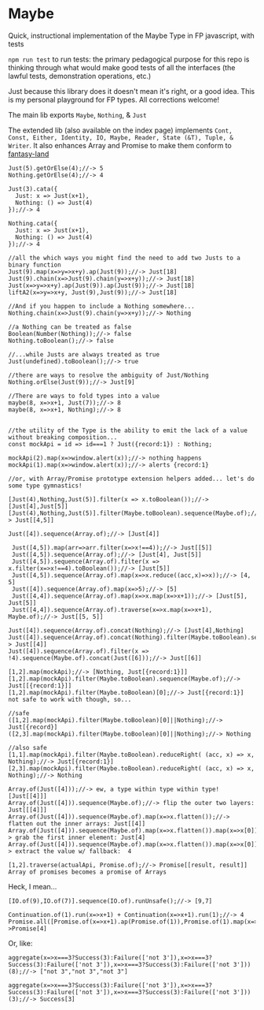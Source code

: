 # Maybe
Quick, instructional implementation of the Maybe Type in FP javascript, with tests

`npm run test` to run tests: the primary pedagogical purpose for this repo is thinking through what would make good tests of all the interfaces (the lawful tests, demonstration operations, etc.)

Just because this library does it doesn't mean it's right, or a good idea.  This is my personal playground for FP types.  All corrections welcome!


The main lib exports `Maybe`, `Nothing`, & `Just`

The extended lib (also available on the index page) implements `Cont, Const, Either, Identity, IO, Maybe, Reader, State (&T), Tuple, & Writer`.  It also enhances Array and Promise to make them conform to [fantasy-land](https://github.com/fantasyland/fantasy-land)

```
Just(5).getOrElse(4);//-> 5
Nothing.getOrElse(4);//-> 4

Just(3).cata({
  Just: x => Just(x+1),
  Nothing: () => Just(4)
});//-> 4

Nothing.cata({
  Just: x => Just(x+1),
  Nothing: () => Just(4)
});//-> 4

//all the which ways you might find the need to add two Justs to a binary function
Just(9).map(x=>y=>x+y).ap(Just(9));//-> Just[18]
Just(9).chain(x=>Just(9).chain(y=>x+y));//-> Just[18]
Just(x=>y=>x+y).ap(Just(9)).ap(Just(9));//-> Just[18]
liftA2(x=>y=>x+y, Just(9),Just(9));//-> Just[18]

//And if you happen to include a Nothing somewhere...
Nothing.chain(x=>Just(9).chain(y=>x+y));//-> Nothing

//a Nothing can be treated as false
Boolean(Number(Nothing));//-> false
Nothing.toBoolean();//-> false

//...while Justs are always treated as true
Just(undefined).toBoolean();//-> true

//there are ways to resolve the ambiguity of Just/Nothing
Nothing.orElse(Just(9));//-> Just[9]

//There are ways to fold types into a value
maybe(8, x=>x+1, Just(7));//-> 8
maybe(8, x=>x+1, Nothing);//-> 8


//the utility of the Type is the ability to emit the lack of a value without breaking composition...
const mockApi = id => id===1 ? Just({record:1}) : Nothing;

mockApi(2).map(x=>window.alert(x));//-> nothing happens
mockApi(1).map(x=>window.alert(x));//-> alerts {record:1}

//or, with Array/Promise prototype extension helpers added... let's do some type gymnastics!

[Just(4),Nothing,Just(5)].filter(x => x.toBoolean());//-> [Just[4],Just[5]]
[Just(4),Nothing,Just(5)].filter(Maybe.toBoolean).sequence(Maybe.of);//-> Just[[4,5]]

Just([4]).sequence(Array.of);//-> [Just[4]]

 Just([4,5]).map(arr=>arr.filter(x=>x!==4));//-> Just[[5]]
 Just([4,5]).sequence(Array.of);//-> [Just[4], Just[5]]
 Just([4,5]).sequence(Array.of).filter(x => x.filter(x=>x!==4).toBoolean());//-> [Just[5]]
 Just([4,5]).sequence(Array.of).map(x=>x.reduce((acc,x)=>x));//-> [4, 5]
 Just([4]).sequence(Array.of).map(x=>5);//-> [5]
 Just([4,4]).sequence(Array.of).map(x=>x.map(x=>x+1));//-> [Just[5], Just[5]]
 Just([4,4]).sequence(Array.of).traverse(x=>x.map(x=>x+1), Maybe.of);//-> Just[[5, 5]]

Just([4]).sequence(Array.of).concat(Nothing);//-> [Just[4],Nothing]
Just([4]).sequence(Array.of).concat(Nothing).filter(Maybe.toBoolean).sequence(Maybe.of);//-> Just[[4]]
Just([4]).sequence(Array.of).filter(x => !4).sequence(Maybe.of).concat(Just([6]));//-> Just[[6]]

[1,2].map(mockApi);//-> [Nothing, Just[{record:1}]]
[1,2].map(mockApi).filter(Maybe.toBoolean).sequence(Maybe.of);//-> Just[[{record:1}]] 
[1,2].map(mockApi).filter(Maybe.toBoolean)[0];//-> Just[{record:1}] not safe to work with though, so...

//safe
([1,2].map(mockApi).filter(Maybe.toBoolean)[0]||Nothing);//-> Just[{record}]
([2,3].map(mockApi).filter(Maybe.toBoolean)[0]||Nothing);//-> Nothing

//also safe
[1,1].map(mockApi).filter(Maybe.toBoolean).reduceRight( (acc, x) => x, Nothing);//-> Just[{record:1}]
[2,3].map(mockApi).filter(Maybe.toBoolean).reduceRight( (acc, x) => x, Nothing);//-> Nothing

Array.of(Just([4]));//-> ew, a type within type within type! [Just[[4]]]
Array.of(Just([4])).sequence(Maybe.of);//-> flip the outer two layers: Just[[[4]]]
Array.of(Just([4])).sequence(Maybe.of).map(x=>x.flatten());//-> flatten out the inner arrays: Just[[4]]
Array.of(Just([4])).sequence(Maybe.of).map(x=>x.flatten()).map(x=>x[0]);//-> grab the first inner element: Just[4]
Array.of(Just([4])).sequence(Maybe.of).map(x=>x.flatten()).map(x=>x[0]).getOrElse(null);//-> extract the value w/ fallback:  4

[1,2].traverse(actualApi, Promise.of);//-> Promise[[result, result]] Array of promises becomes a promise of Arrays
```

Heck, I mean...

```
[IO.of(9),IO.of(7)].sequence(IO.of).runUnsafe();//-> [9,7]

Continuation.of(1).run(x=>x+1) + Continuation(x=>x+1).run(1);//-> 4
Promise.all([Promise.of(x=>x+1).ap(Promise.of(1)),Promise.of(1).map(x=>x+1)]).then(([x,y])=>x+y);//->Promise[4]

```

Or, like:

```
aggregate(x=>x===3?Success(3):Failure(['not 3']),x=>x===3?Success(3):Failure(['not 3']),x=>x===3?Success(3):Failure(['not 3']))(8);//-> ["not 3","not 3","not 3"]

aggregate(x=>x===3?Success(3):Failure(['not 3']),x=>x===3?Success(3):Failure(['not 3']),x=>x===3?Success(3):Failure(['not 3']))(3);//-> Success[3]